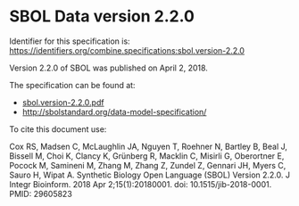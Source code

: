 # SBOL Data version 2.2.0
Identifier for this specification is: https://identifiers.org/combine.specifications:sbol.version-2.2.0

Version 2.2.0 of SBOL was published on April 2, 2018.

The specification can be found at:

* [sbol.version-2.2.0.pdf](./files/sbol.version-2.2.0.pdf)
* http://sbolstandard.org/data-model-specification/

To cite this document use: 

Cox RS, Madsen C, McLaughlin JA, Nguyen T, Roehner N, Bartley B, Beal J, Bissell M, Choi K, Clancy K, Grünberg R, Macklin C, Misirli G, Oberortner E, Pocock M, Samineni M, Zhang M, Zhang Z, Zundel Z, Gennari JH, Myers C, Sauro H, Wipat A. Synthetic Biology Open Language (SBOL) Version 2.2.0. J Integr Bioinform. 2018 Apr 2;15(1):20180001. doi: 10.1515/jib-2018-0001. PMID: 29605823